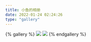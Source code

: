 ```yaml
---
title: 小鱼的相册
date: 2022-01-24 02:24:26
type: "gallery"
---
```


{% gallery %}
![](/img/1.jpg)
![](/img/2.jpg)
{% endgallery %}

